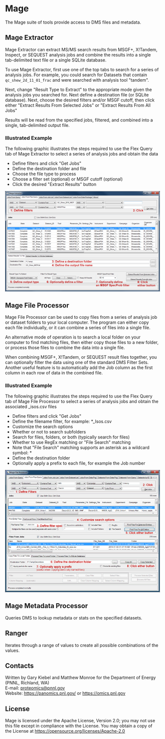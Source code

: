 # Mage

The Mage suite of tools provide access to DMS files and metadata.

## Mage Extractor

Mage Extractor can extract MS/MS search results from MSGF+, X!Tandem, 
Inspect, or SEQUEST analysis jobs and combine the results into a single 
tab-delimited text file or a single SQLite database.

To use Mage Extractor, first use one of the top tabs to search for 
a series of analysis jobs.  For example, you could search for 
Datasets that contain `qc_shew_2d_11_01_frac` and were searched
with analysis tool "tandem".

Next, change "Result Type to Extract" to the appropriate mode given
the analysis jobs you searched for.  Next define a destination 
file (or SQLite database).  Next, choose the desired filters and/or 
MSGF cutoff, then click either "Extract Results From Selected Jobs" or 
"Extract Results From All Jobs"

Results will be read from the specified jobs, filtered, and
combined into a single, tab-delimited output file.

### Illustrated Example

The following graphic illustrates the steps required to use the Flex Query tab of Mage Extractor to select a series of analysis jobs and obtain the data
* Define filters and click "Get Jobs"
* Define the destination folder and file
* Choose the file type to process
* Choose a filter set (optional) or MSGF cutoff (optional)
* Click the desired "Extract Results" button

![Mage Extractor Directions](https://github.com/PNNL-Comp-Mass-Spec/Mage/blob/master/Docs/Mage_Extractor_StepByStep_Directions.png)

## Mage File Processor

Mage File Processor can be used to copy files from a series of 
analysis job or dataset folders to your local computer.  The program
can either copy each file individually, or it can combine a series of
files into a single file.

An alternative mode of operation is to search a local folder on
your computer to find matching files, then either copy those files
to a new folder, or process those files to combine the data into a
single file.

When combining MSGF+, X!Tandem, or SEQUEST result files together, you can 
optionally filter the data using one of the standard DMS Filter Sets.
Another useful feature is to automatically add the Job column as the
first column in each row of data in the combined file.

### Illustrated Example

The following graphic illustrates the steps required to use the Flex Query tab of Mage File Processor 
to select a series of analysis jobs and obtain the associated _isos.csv files
* Define filters and click "Get Jobs"
* Define the filename filter, for example: *_Isos.csv
* Customize the search options
* Whether or not to search subfolders
* Search for files, folders, or both (typically search for files)
* Whether to use RegEx matching or "File Search" matching
* Note that "File Search" matching supports an asterisk as a wildcard symbol: *
* Define the destination folder
* Optionally apply a prefix to each file, for example the Job number

![Mage File Processor Directions](https://github.com/PNNL-Comp-Mass-Spec/Mage/blob/master/Docs/Mage_FileProcessor_StepByStep_Directions.png)

## Mage Metadata Processor

Queries DMS to lookup metadata or stats on the specified datasets.

## Ranger

Iterates through a range of values to create all possible combinations of the values.

## Contacts

Written by Gary Kiebel and Matthew Monroe for the Department of Energy (PNNL, Richland, WA) \
E-mail: proteomics@pnnl.gov \
Website: https://panomics.pnl.gov/ or https://omics.pnl.gov

## License

Mage is licensed under the Apache License, Version 2.0; 
you may not use this file except in compliance with the License.  You may obtain 
a copy of the License at https://opensource.org/licenses/Apache-2.0

